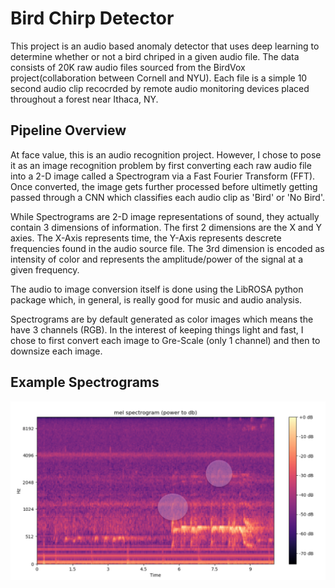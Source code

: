 # Bird Chirp Detector

This project is an audio based anomaly detector that uses deep learning to determine whether or not a bird chriped in a given audio file. The data consists of 20K raw audio files sourced from the BirdVox project(collaboration between Cornell and NYU). Each file is a simple 10 second audio clip recocrded by remote audio monitoring devices placed throughout a forest near Ithaca, NY. 

## Pipeline Overview

At face value, this is an audio recognition project. However, I chose to pose it as an image recognition problem by first converting each raw audio file into a 2-D image called a Spectrogram via a Fast Fourier Transform (FFT). Once converted, the image gets further processed before ultimetly getting passed through a CNN which classifies each audio clip as 'Bird' or 'No Bird'. 

While Spectrograms are 2-D image representations of sound, they actually contain 3 dimensions of information. The first 2 dimensions are the X and Y axies. The X-Axis represents time, the Y-Axis represents descrete frequencies found in the audio source file. The 3rd dimension is encoded as intensity of color and represents the amplitude/power of the signal at a given frequency. 

The audio to image conversion itself is done using the LibROSA python package which, in general, is really good for music and audio analysis.   

Spectrograms are by default generated as color images which means the have 3 channels (RGB). In the interest of keeping things light and fast, I chose to first convert each image to Gre-Scale (only 1 channel) and then to downsize each image. 

## Example Spectrograms
![bird](images/bird.png)
